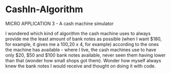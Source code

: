 # CashIn-Algorithm
MICRO APPLICATION 3 - A cash machine simulator

I wondered which kind of algorithm the cash machine uses to always provide me the least amount of bank notes as possible (when I want $180, for example,
it gives me a $100,$20 x 4, for example) according to the ones the machine has available - where I live, the cash machines use to have only $20, $50
and $100 bank notes available, never seen them having lower than that (wonder how small shops got them). Wonder how myself always knew the bank notes I
would receive and thought on doing it with code.
